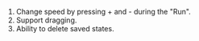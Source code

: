   1. Change speed by pressing + and - during the "Run".
  1. Support dragging.
  1. Ability to delete saved states.